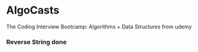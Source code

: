 # AlgoCasts
The Coding Interview Bootcamp: Algorithms + Data Structures from udemy
### Reverse String done